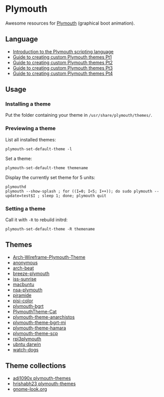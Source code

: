 # Plymouth

Awesome resources for [Plymouth](https://www.freedesktop.org/wiki/Software/Plymouth/) (graphical boot animation).

## Language
* [Introduction to the Plymouth scripting language](https://www.freedesktop.org/wiki/Software/Plymouth/Scripts/)
* [Guide to creating custom Plymouth themes Pt1](http://brej.org/blog/?p=158)
* [Guide to creating custom Plymouth themes Pt2](http://brej.org/blog/?p=174)
* [Guide to creating custom Plymouth themes Pt3](http://brej.org/blog/?p=197)
* [Guide to creating custom Plymouth themes Pt4](http://brej.org/blog/?p=238)

## Usage

### Installing a theme
Put the folder containing your theme in `/usr/share/plymouth/themes/`.

### Previewing a theme

List all installed themes:
```
plymouth-set-default-theme -l
```

Set a theme:
```
plymouth-set-default-theme themename
```

Display the currently set theme for 5 units:

```
plymouthd
plymouth --show-splash ; for ((I=0; I<5; I++)); do sudo plymouth --update=test$I ; sleep 1; done; plymouth quit
```

### Setting a theme

Call it with `-R` to rebuild initrd:

```
plymouth-set-default-theme -R themename
```

## Themes
* [Arch-Wireframe-Plymouth-Theme](https://github.com/dreamsmasher/Arch-Wireframe-Plymouth-Theme)
* [anonymous](https://github.com/offensive-hub/plymouth-anonymous)
* [arch-beat](https://github.com/nenad/arch-beat)
* [breeze-plymouth](https://github.com/KDE/breeze-plymouth)
* [iss-sunrise](https://github.com/shwaybotx/iss-sunrise)
* [macbuntu](https://github.com/rizwansoaib/macbuntu)
* [nsa-plymouth](https://github.com/skd1993/nsa-plymouth)
* [piramide](https://github.com/darkshram/piramide)
* [pisi-color](https://github.com/prdsmehmetstc/pisi-color)
* [plymouth-bgrt](https://github.com/darac/plymouth-bgrt)
* [PlymouthTheme-Cat](https://github.com/krishnan793/PlymouthTheme-Cat)
* [plymouth-theme-anarchistos](https://github.com/AnarchistOS/plymouth-theme-anarchistos)
* [plymouth-theme-bgrt-mi](https://github.com/openmindead/plymouth-theme-bgrt-mi)
* [plymouth-theme-hamara](https://tracker.debian.org/pkg/plymouth-theme-hamara)
* [plymouth-theme-scp](https://github.com/TechCiel/plymouth-theme-scp)
* [rpi3plymouth](https://github.com/naens/rpi3plymouth)
* [ubntu darwin](https://github.com/ashutoshgngwr/ubuntu-darwin)
* [watch-dogs](https://github.com/1BB3/watch-dogs)

## Theme collections
* [adi1090x plymouth-themes](https://github.com/adi1090x/plymouth-themes)
* [hrishabh23 plymouth-themes](https://github.com/hrishabh23/plymouth-themes)
* [gnome-look.org](https://www.gnome-look.org/browse/cat/108/order/latest/)
